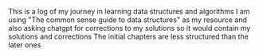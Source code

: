 This is a log of my journey in learning data structures and algorithms 
I am using "The common sense guide to data structures" as my resource and also asking chatgpt for corrections to my solutions so it would contain my solutions and corrections
The initial chapters are less structured than the later ones 